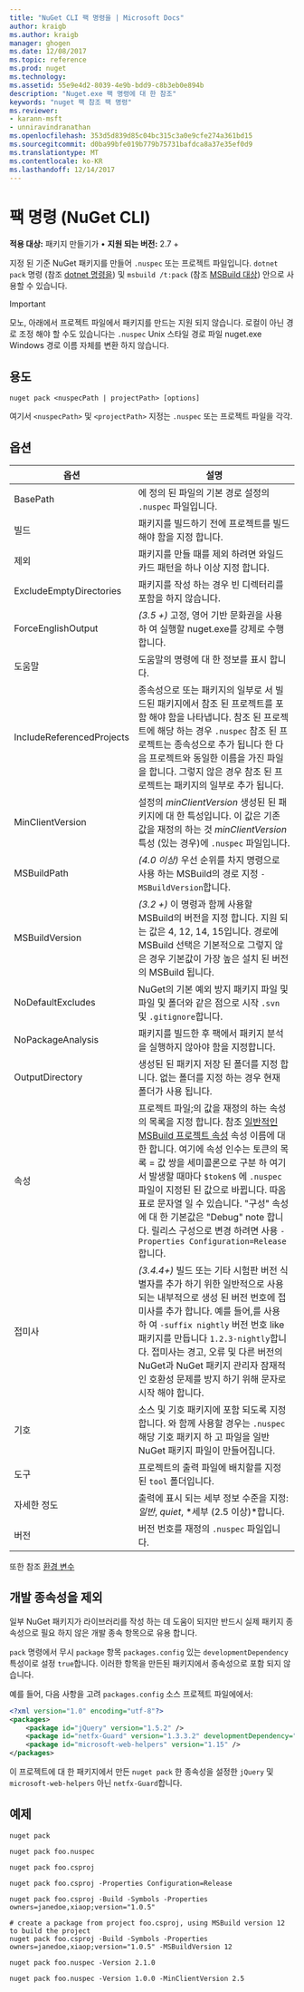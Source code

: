 ```yaml
---
title: "NuGet CLI 팩 명령을 | Microsoft Docs"
author: kraigb
ms.author: kraigb
manager: ghogen
ms.date: 12/08/2017
ms.topic: reference
ms.prod: nuget
ms.technology: 
ms.assetid: 55e9e4d2-8039-4e9b-bdd9-c8b3eb0e894b
description: "Nuget.exe 팩 명령에 대 한 참조"
keywords: "nuget 팩 참조 팩 명령"
ms.reviewer:
- karann-msft
- unniravindranathan
ms.openlocfilehash: 353d5d839d85c04bc315c3a0e9cfe274a361bd15
ms.sourcegitcommit: d0ba99bfe019b779b75731bafdca8a37e35ef0d9
ms.translationtype: MT
ms.contentlocale: ko-KR
ms.lasthandoff: 12/14/2017
---
```

# <a name="pack-command-nuget-cli"></a>팩 명령 (NuGet CLI)

**적용 대상:** 패키지 만들기가 &bullet; **지원 되는 버전:** 2.7 +

지정 된 기준 NuGet 패키지를 만들어 `.nuspec` 또는 프로젝트 파일입니다. `dotnet pack` 명령 (참조 [dotnet 명령을](dotnet-Commands.md)) 및 `msbuild /t:pack` (참조 [MSBuild 대상](../schema/msbuild-targets.md)) 안으로 사용할 수 있습니다.

> [!Important]
> 모노, 아래에서 프로젝트 파일에서 패키지를 만드는 지원 되지 않습니다. 로컬이 아닌 경로 조정 해야 할 수도 있습니다는 `.nuspec` Unix 스타일 경로 파일 nuget.exe Windows 경로 이름 자체를 변환 하지 않습니다.

## <a name="usage"></a>용도

```
nuget pack <nuspecPath | projectPath> [options]
```

여기서 `<nuspecPath>` 및 `<projectPath>` 지정는 `.nuspec` 또는 프로젝트 파일을 각각.

## <a name="options"></a>옵션

| 옵션 | 설명 |
| --- | --- |
| BasePath | 에 정의 된 파일의 기본 경로 설정의 `.nuspec` 파일입니다. |
| 빌드 | 패키지를 빌드하기 전에 프로젝트를 빌드해야 함을 지정 합니다. |
| 제외 | 패키지를 만들 때를 제외 하려면 와일드 카드 패턴을 하나 이상 지정 합니다. |
| ExcludeEmptyDirectories | 패키지를 작성 하는 경우 빈 디렉터리를 포함을 하지 않습니다. |
| ForceEnglishOutput | *(3.5 +)*  고정, 영어 기반 문화권을 사용 하 여 실행할 nuget.exe를 강제로 수행 합니다. |
| 도움말 | 도움말의 명령에 대 한 정보를 표시 합니다. |
| IncludeReferencedProjects | 종속성으로 또는 패키지의 일부로 서 빌드된 패키지에서 참조 된 프로젝트를 포함 해야 함을 나타냅니다. 참조 된 프로젝트에 해당 하는 경우 `.nuspec` 참조 된 프로젝트는 종속성으로 추가 됩니다 한 다음 프로젝트와 동일한 이름을 가진 파일을 합니다. 그렇지 않은 경우 참조 된 프로젝트는 패키지의 일부로 추가 됩니다. |
| MinClientVersion | 설정의 *minClientVersion* 생성된 된 패키지에 대 한 특성입니다. 이 값은 기존 값을 재정의 하는 것 *minClientVersion* 특성 (있는 경우)에 `.nuspec` 파일입니다. |
| MSBuildPath | *(4.0 이상)*  우선 순위를 차지 명령으로 사용 하는 MSBuild의 경로 지정 `-MSBuildVersion`합니다. |
| MSBuildVersion | *(3.2 +)*  이 명령과 함께 사용할 MSBuild의 버전을 지정 합니다. 지원 되는 값은 4, 12, 14, 15입니다. 경로에 MSBuild 선택은 기본적으로 그렇지 않은 경우 기본값이 가장 높은 설치 된 버전의 MSBuild 됩니다. |
| NoDefaultExcludes | NuGet의 기본 예외 방지 패키지 파일 및 파일 및 폴더와 같은 점으로 시작 `.svn` 및 `.gitignore`합니다. |
| NoPackageAnalysis | 패키지를 빌드한 후 팩에서 패키지 분석을 실행하지 않아야 함을 지정합니다. |
| OutputDirectory | 생성된 된 패키지 저장 된 폴더를 지정 합니다. 없는 폴더를 지정 하는 경우 현재 폴더가 사용 됩니다. |
| 속성 | 프로젝트 파일;의 값을 재정의 하는 속성의 목록을 지정 합니다. 참조 [일반적인 MSBuild 프로젝트 속성](https://docs.microsoft.com/visualstudio/msbuild/common-msbuild-project-properties) 속성 이름에 대 한 합니다. 여기에 속성 인수는 토큰의 목록 = 값 쌍을 세미콜론으로 구분 하 여기서 발생할 때마다 `$token$` 에 `.nuspec` 파일이 지정된 된 값으로 바뀝니다. 따옴표로 문자열 일 수 있습니다. "구성" 속성에 대 한 기본값은 "Debug" note 합니다. 릴리스 구성으로 변경 하려면 사용 `-Properties Configuration=Release`합니다. |
| 접미사 | *(3.4.4+)*  빌드 또는 기타 시험판 버전 식별자를 추가 하기 위한 일반적으로 사용 되는 내부적으로 생성 된 버전 번호에 접미사를 추가 합니다. 예를 들어,를 사용 하 여 `-suffix nightly` 버전 번호 like 패키지를 만듭니다 `1.2.3-nightly`합니다. 접미사는 경고, 오류 및 다른 버전의 NuGet과 NuGet 패키지 관리자 잠재적인 호환성 문제를 방지 하기 위해 문자로 시작 해야 합니다. |
| 기호 | 소스 및 기호 패키지에 포함 되도록 지정 합니다. 와 함께 사용할 경우는 `.nuspec` 해당 기호 패키지 하 고 파일을 일반 NuGet 패키지 파일이 만들어집니다. |
| 도구 | 프로젝트의 출력 파일에 배치할를 지정 된 `tool` 폴더입니다. |
| 자세한 정도 | 출력에 표시 되는 세부 정보 수준을 지정: *일반*, *quiet*, *세부 (2.5 이상)*합니다. |
| 버전 | 버전 번호를 재정의 `.nuspec` 파일입니다. |

또한 참조 [환경 변수](cli-ref-environment-variables.md)

## <a name="excluding-development-dependencies"></a>개발 종속성을 제외

일부 NuGet 패키지가 라이브러리를 작성 하는 데 도움이 되지만 반드시 실제 패키지 종속성으로 필요 하지 않은 개발 종속 항목으로 유용 합니다.

`pack` 명령에서 무시 `package` 항목 `packages.config` 있는 `developmentDependency` 특성이로 설정 `true`합니다. 이러한 항목을 만든된 패키지에서 종속성으로 포함 되지 않습니다.

예를 들어, 다음 사항을 고려 `packages.config` 소스 프로젝트 파일에에서:

```xml
<?xml version="1.0" encoding="utf-8"?>
<packages>
    <package id="jQuery" version="1.5.2" />
    <package id="netfx-Guard" version="1.3.3.2" developmentDependency="true" />
    <package id="microsoft-web-helpers" version="1.15" />
</packages>
```

이 프로젝트에 대 한 패키지에서 만든 `nuget pack` 한 종속성을 설정한 `jQuery` 및 `microsoft-web-helpers` 아닌 `netfx-Guard`합니다.

## <a name="examples"></a>예제

```
nuget pack

nuget pack foo.nuspec

nuget pack foo.csproj

nuget pack foo.csproj -Properties Configuration=Release

nuget pack foo.csproj -Build -Symbols -Properties owners=janedoe,xiaop;version="1.0.5"

# create a package from project foo.csproj, using MSBuild version 12 to build the project
nuget pack foo.csproj -Build -Symbols -Properties owners=janedoe,xiaop;version="1.0.5" -MSBuildVersion 12

nuget pack foo.nuspec -Version 2.1.0

nuget pack foo.nuspec -Version 1.0.0 -MinClientVersion 2.5
```
